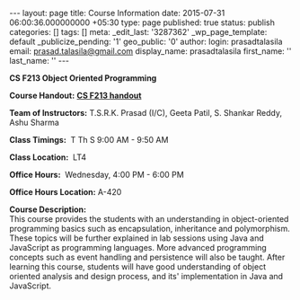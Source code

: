 --- layout: page title: Course Information date: 2015-07-31 06:00:36.000000000 +05:30 type: page published: true status: publish categories: [] tags: [] meta: \_edit\_last: '3287362' \_wp\_page\_template: default \_publicize\_pending: '1' geo\_public: '0' author: login: prasadtalasila email: prasad.talasila@gmail.com display\_name: prasadtalasila first\_name: '' last\_name: '' ---

**CS F213 Object Oriented Programming**

**Course Handout:** [**CS F213 handout**](https://www.dropbox.com/s/fg7abiawqgs6nu0/handout.pdf?dl=1)

**Team of Instructors:** T.S.R.K. Prasad (I/C), Geeta Patil, S. Shankar Reddy, Ashu Sharma

**Class Timings:** &nbsp;T Th S 9:00 AM - 9:50 AM

**Class Location:** &nbsp;LT4

**Office Hours:** &nbsp;Wednesday, 4:00 PM - 6:00 PM

**Office Hours Location:** A-420

**Course Description:**  
This course provides the students with an understanding in object-oriented programming basics such as encapsulation, inheritance and polymorphism. These topics will be further explained in lab sessions using Java and JavaScript as programming languages. More advanced programming concepts such as event handling and persistence will also be taught. After learning this course, students will have good understanding of object oriented analysis and design process, and its' implementation in Java and JavaScript.

